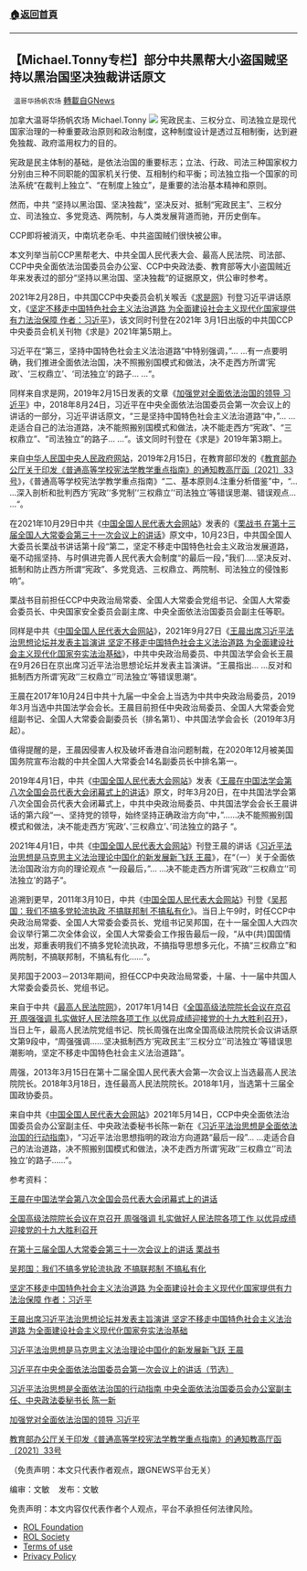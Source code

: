 ###  [:house:返回首頁](https://github.com/ourhimalayas/txt)
---


## 【Michael.Tonny专栏】部分中共黑帮大小盗国贼坚持以黑治国坚决独裁讲话原文
` 温哥华扬帆农场` [轉載自GNews](https://gnews.org/zh-hans/1668175/)

加拿大温哥华扬帆农场  Michael.Tonny
![](https://assets.gnews.org/wp-content/uploads/2021/11/22-100.jpg)
宪政民主、三权分立、司法独立是现代国家治理的一种重要政治原则和政治制度，这种制度设计是透过互相制衡，达到避免独裁、政府滥用权力的目的。

宪政是民主体制的基础，是依法治国的重要标志；立法、行政、司法三种国家权力分别由三种不同职能的国家机关行使、互相制约和平衡；司法独立指一个国家的司法系统“在裁判上独立”、“在制度上独立”，是重要的法治基本精神和原则。

然而，中共 “坚持以黑治国、坚决独裁“，坚决反对、抵制“宪政民主”、三权分立、司法独立、多党竞选、两院制，与人类发展背道而驰，开历史倒车。

CCP即将被消灭，中南坑老杂毛、中共盗国贼们很快被公审。

本文列举当前CCP黑帮老大、中共全国人民代表大会、最高人民法院、司法部、CCP中央全面依法治国委员会办公室、CCP中央政法委、教育部等大小盗国贼近年来发表过的部分“坚持以黑治国、坚决独裁“的证据原文，供公审时参考。

2021年2月28日，中共国CCP中央委员会机关喉舌《[求是网](http://qstheory.cn/)》刊登习近平讲话原文，《[坚定不移走中国特色社会主义法治道路 为全面建设社会主义现代化国家提供有力法治保障 作者：习近平](http://www.qstheory.cn/dukan/qs/2021-02/28/c_1127146541.htm)》，该文同时刊登在2021年 3月1日出版的中共国CCP中央委员会机关刊物《求是》2021年第5期上。

习近平在“第三，坚持中国特色社会主义法治道路“中特别强调，”… …有一点要明确，我们推进全面依法治国，决不照搬别国模式和做法，决不走西方所谓‘宪政’、‘三权鼎立’、‘司法独立’的路子… …“。

同样来自求是网，2019年2月15日发表的文章《[加强党对全面依法治国的领导 习近平](http://www.qstheory.cn/dukan/qs/2019-02/15/c_1124114454.htm)》中，2018年8月24日，习近平在中央全面依法治国委员会第一次会议上的讲话的一部分，习近平讲话原文，“三是坚持中国特色社会主义法治道路“中，”… …走适合自己的法治道路，决不能照搬别国模式和做法，决不能走西方“宪政”、“三权鼎立”、“司法独立”的路子… …“。该文同时刊登在《求是》2019年第3期上。

来自[中华人民国中央人民政府网站](http://www.gov.cn/)，2019年2月15日，在教育部印发的《[教育部办公厅关于印发《普通高等学校宪法学教学重点指南》的通知教高厅函〔2021〕33号](http://www.gov.cn/zhengce/zhengceku/2021-11/14/content_5650832.htm)》，《普通高等学校宪法学教学重点指南》“二、基本原则4.注重分析借鉴”中，“… …深入剖析和批判西方‘宪政’‘多党制’‘三权鼎立’‘司法独立’等错误思潮、错误观点… …“。

在2021年10月29日中共《[中国全国人民代表大会网站](http://www.npc.gov.cn/)》发表的《[栗战书 在第十三届全国人大常委会第三十一次会议上的讲话](http://www.npc.gov.cn/npc/c30834/202110/417dc2988bc545ddba6a8c6f45e71efa.shtml)》原文中，10月23日，中共国全国人大委员长栗战书讲话第十段“第二，坚定不移走中国特色社会主义政治发展道路，毫不动摇坚持、与时俱进完善人民代表大会制度“的最后一段，”我们…..坚决反对、抵制和防止西方所谓“宪政”、多党竞选、三权鼎立、两院制、司法独立的侵蚀影响“。

栗战书目前担任CCP中央政治局常委、全国人大常委会党组书记、全国人大常委会委员长、中央国家安全委员会副主席、中央全面依法治国委员会副主任等职。

同样是中共《[中国全国人民代表大会网站](http://www.npc.gov.cn/)》，2021年9月27日《[王晨出席习近平法治思想论坛并发表主旨演讲 坚定不移走中国特色社会主义法治道路 为全面建设社会主义现代化国家夯实法治基础](http://www.npc.gov.cn/npc/c30834/202109/3a15aa594b46499e875f441d5ae9a84f.shtml)》，中共中央政治局委员、中共国法学会会长王晨在9月26日在京出席习近平法治思想论坛并发表主旨演讲。“王晨指出… …反对和抵制西方所谓’宪政’’三权鼎立’’司法独立’等错误思潮“。

王晨在2017年10月24日中共十九届一中全会上当选为中共中央政治局委员，2019年3月当选中共国法学会会长。王晨目前担任中央政治局委员、全国人大常委会党组副书记、全国人大常委会副委员长（排名第1）、中共国法学会会长（2019年3月起）。

值得提醒的是，王晨因侵害人权及破坏香港自治问题制裁，在2020年12月被美国国务院宣布治裁的中共全国人大常委会14名副委员长中排名第一。

2019年4月1日，中共《[中国全国人民代表大会网站](http://www.npc.gov.cn/)》发表《[王晨在中国法学会第八次全国会员代表大会闭幕式上的讲话](http://www.npc.gov.cn/npc/c238/201904/8f2d6cac73ee49b8b87e5c00cd072420.shtml)》原文，时年3月20日，在中共国法学会第八次全国会员代表大会闭幕式上，中共中央政治局委员、中共国法学会会长王晨讲话的第六段“一、坚持党的领导，始终坚持正确政治方向“中，”……决不能照搬别国模式和做法，决不能走西方’宪政’、’三权鼎立’、’司法独立的路子 “。

2021年4月1日，中共《[中国全国人民代表大会网站](http://www.npc.gov.cn/)》刊登王晨的讲话《[习近平法治思想是马克思主义法治理论中国化的新发展新飞跃 王晨](http://www.npc.gov.cn/npc/c30834/202104/8aa2483240954c12b2da902a87e123f6.shtml)》，在“（一）关于全面依法治国政治方向的理论观点 “一段最后，”… …决不能走西方所谓‘宪政’‘三权鼎立’‘司法独立’的路子“。

追溯到更早，2011年3月10日，中共《[中国全国人民代表大会网站](http://www.npc.gov.cn/)》刊登《[吴邦国：我们不搞多党轮流执政 不搞联邦制 不搞私有化](http://www.npc.gov.cn/zgrdw/npc/dbdhhy/11_4/2011-03/10/content_1640332.htm)》。当日上午9时，时任CCP中央政治局常委、全国人大常委会委员长、党组书记吴邦国，在十一届全国人大四次会议举行第二次全体会议，全国人大常委会工作报告最后一段，“从中(共)国国情出发，郑重表明我们不搞多党轮流执政，不搞指导思想多元化，不搞“三权鼎立”和两院制，不搞联邦制，不搞私有化……“。

吴邦国于2003－2013年期间，担任CCP中央政治局常委，十届、十一届中共国人大常委会委员长、党组书记。

来自于中共《[最高人民法院网](http://www.court.gov.cn/)》，2017年1月14日《[全国高级法院院长会议在京召开 周强强调 扎实做好人民法院各项工作 以优异成绩迎接党的十九大胜利召开](http://www.court.gov.cn/zixun-xiangqing-34892.html)》，当日上午，最高人民法院党组书记、院长周强在出席全国高级法院院长会议讲话原文第9段中，“周强强调……坚决抵制西方’宪政民主’’三权分立’’司法独立’等错误思潮影响，坚定不移走中国特色社会主义法治道路”。

周强，2013年3月15日在第十二届全国人民代表大会第一次会议上当选最高人民法院院长。2018年3月18日，连任最高人民法院院长。2018年1月，当选第十三届全国政协委员。

来自中共《[中国全国人民代表大会网站](http://www.npc.gov.cn/)》2021年5月14日，CCP中央全面依法治国委员会办公室副主任、中央政法委秘书长陈一新在《[习近平法治思想是全面依法治国的行动指南](http://www.npc.gov.cn/npc/c30834/202105/690a40814c0744b6afcd725a1afe7059.shtml)》，“习近平法治思想指明的政治方向道路“最后一段”… …走适合自己的法治道路，决不照搬别国模式和做法，决不走西方所谓’宪政’’三权鼎立’’司法独立’的路子……”。

参考资料：

[王晨在中国法学会第八次全国会员代表大会闭幕式上的讲话](http://www.npc.gov.cn/npc/c238/201904/8f2d6cac73ee49b8b87e5c00cd072420.shtml)

[全国高级法院院长会议在京召开 周强强调 扎实做好人民法院各项工作 以优异成绩迎接党的十九大胜利召开](http://www.court.gov.cn/zixun-xiangqing-34892.html)

[在第十三届全国人大常委会第三十一次会议上的讲话 栗战书](http://www.npc.gov.cn/npc/c30834/202110/417dc2988bc545ddba6a8c6f45e71efa.shtml)

[吴邦国：我们不搞多党轮流执政 不搞联邦制 不搞私有化](http://www.npc.gov.cn/zgrdw/npc/dbdhhy/11_4/2011-03/10/content_1640332.htm)

[坚定不移走中国特色社会主义法治道路 为全面建设社会主义现代化国家提供有力法治保障 作者：习近平](http://www.qstheory.cn/dukan/qs/2021-02/28/c_1127146541.htm)

[王晨出席习近平法治思想论坛并发表主旨演讲 坚定不移走中国特色社会主义法治道路 为全面建设社会主义现代化国家夯实法治基础](http://www.npc.gov.cn/npc/c30834/202109/3a15aa594b46499e875f441d5ae9a84f.shtml)

[习近平法治思想是马克思主义法治理论中国化的新发展新飞跃 王晨](http://www.npc.gov.cn/npc/c30834/202104/8aa2483240954c12b2da902a87e123f6.shtml)

[习近平在中央全面依法治国委员会第一次会议上的讲话（节选）](https://www.guizhou.gov.cn/ztzl/hhxxsrxxgclsxjpxsdsx/zyjh/2018n_5642400/202110/t20211011_70827606.html)

[习近平法治思想是全面依法治国的行动指南 中央全面依法治国委员会办公室副主任、中央政法委秘书长 陈一新](http://www.npc.gov.cn/npc/c30834/202105/690a40814c0744b6afcd725a1afe7059.shtml)

[加强党对全面依法治国的领导 习近平](http://www.qstheory.cn/dukan/qs/2019-02/15/c_1124114454.htm)

[教育部办公厅关于印发《普通高等学校宪法学教学重点指南》的通知教高厅函〔2021〕33号](http://www.gov.cn/zhengce/zhengceku/2021-11/14/content_5650832.htm)

（免责声明：本文只代表作者观点，跟GNEWS平台无关）

编审：文敏    发布：文敏

 

免责声明：本文内容仅代表作者个人观点，平台不承担任何法律风险。

- [ROL Foundation](https://rolfoundation.org/)
- [ROL Society](https://rolsociety.org/)
- [Terms of use](https://gnews.org/terms-of-use-3/)
- [Privacy Policy](https://gnews.org/privacy-policy/)
